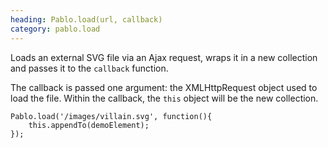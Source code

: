 ```yaml
--- 
heading: Pablo.load(url, callback)
category: pablo.load
---
```


Loads an external SVG file via an Ajax request, wraps it in a new collection and passes it to the `callback` function.

The callback is passed one argument: the XMLHttpRequest object used to load the file. Within the callback, the `this` object will be the new collection.

    Pablo.load('/images/villain.svg', function(){
        this.appendTo(demoElement);
    });
